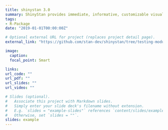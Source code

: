 ```yaml
---
title: shinystan 3.0
summary: ShinyStan provides immediate, informative, customizable visual and numerical summaries of model parameters and convergence diagnostics for MCMC simulations. 
tags:
- R-Package
date: "2019-01-01T00:00:00Z"

# Optional external URL for project (replaces project detail page).
external_link: "https://github.com/stan-dev/shinystan/tree/testing-modules"

image:
  caption: 
  focal_point: Smart

links:
url_code: ""
url_pdf: ""
url_slides: ""
url_video: ""

# Slides (optional).
#   Associate this project with Markdown slides.
#   Simply enter your slide deck's filename without extension.
#   E.g. `slides = "example-slides"` references `content/slides/example-slides.md`.
#   Otherwise, set `slides = ""`.
slides: example
---
```


